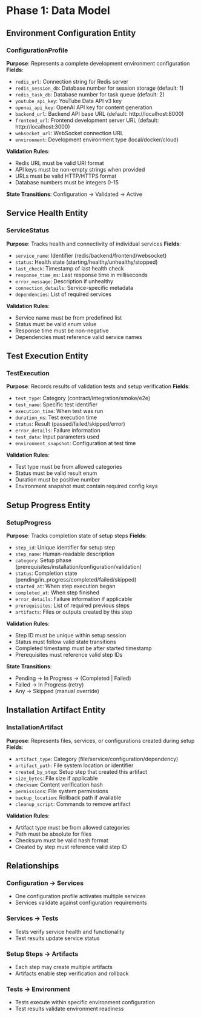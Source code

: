 # Phase 1: Data Model

## Environment Configuration Entity

### ConfigurationProfile
**Purpose**: Represents a complete development environment configuration
**Fields**:
- `redis_url`: Connection string for Redis server
- `redis_session_db`: Database number for session storage (default: 1)
- `redis_task_db`: Database number for task queue (default: 2)
- `youtube_api_key`: YouTube Data API v3 key
- `openai_api_key`: OpenAI API key for content generation
- `backend_url`: Backend API base URL (default: http://localhost:8000)
- `frontend_url`: Frontend development server URL (default: http://localhost:3000)
- `websocket_url`: WebSocket connection URL
- `environment`: Development environment type (local/docker/cloud)

**Validation Rules**:
- Redis URL must be valid URI format
- API keys must be non-empty strings when provided
- URLs must be valid HTTP/HTTPS format
- Database numbers must be integers 0-15

**State Transitions**: Configuration → Validated → Active

## Service Health Entity

### ServiceStatus
**Purpose**: Tracks health and connectivity of individual services
**Fields**:
- `service_name`: Identifier (redis/backend/frontend/websocket)
- `status`: Health state (starting/healthy/unhealthy/stopped)
- `last_check`: Timestamp of last health check
- `response_time_ms`: Last response time in milliseconds
- `error_message`: Description if unhealthy
- `connection_details`: Service-specific metadata
- `dependencies`: List of required services

**Validation Rules**:
- Service name must be from predefined list
- Status must be valid enum value
- Response time must be non-negative
- Dependencies must reference valid service names

## Test Execution Entity

### TestExecution
**Purpose**: Records results of validation tests and setup verification
**Fields**:
- `test_type`: Category (contract/integration/smoke/e2e)
- `test_name`: Specific test identifier
- `execution_time`: When test was run
- `duration_ms`: Test execution time
- `status`: Result (passed/failed/skipped/error)
- `error_details`: Failure information
- `test_data`: Input parameters used
- `environment_snapshot`: Configuration at test time

**Validation Rules**:
- Test type must be from allowed categories
- Status must be valid result enum
- Duration must be positive number
- Environment snapshot must contain required config keys

## Setup Progress Entity

### SetupProgress
**Purpose**: Tracks completion state of setup steps
**Fields**:
- `step_id`: Unique identifier for setup step
- `step_name`: Human-readable description
- `category`: Setup phase (prerequisites/installation/configuration/validation)
- `status`: Completion state (pending/in_progress/completed/failed/skipped)
- `started_at`: When step execution began
- `completed_at`: When step finished
- `error_details`: Failure information if applicable
- `prerequisites`: List of required previous steps
- `artifacts`: Files or outputs created by this step

**Validation Rules**:
- Step ID must be unique within setup session
- Status must follow valid state transitions
- Completed timestamp must be after started timestamp
- Prerequisites must reference valid step IDs

**State Transitions**:
- Pending → In Progress → (Completed | Failed)
- Failed → In Progress (retry)
- Any → Skipped (manual override)

## Installation Artifact Entity

### InstallationArtifact
**Purpose**: Represents files, services, or configurations created during setup
**Fields**:
- `artifact_type`: Category (file/service/configuration/dependency)
- `artifact_path`: File system location or identifier
- `created_by_step`: Setup step that created this artifact
- `size_bytes`: File size if applicable
- `checksum`: Content verification hash
- `permissions`: File system permissions
- `backup_location`: Rollback path if available
- `cleanup_script`: Commands to remove artifact

**Validation Rules**:
- Artifact type must be from allowed categories
- Path must be absolute for files
- Checksum must be valid hash format
- Created by step must reference valid step ID

## Relationships

### Configuration → Services
- One configuration profile activates multiple services
- Services validate against configuration requirements

### Services → Tests
- Tests verify service health and functionality
- Test results update service status

### Setup Steps → Artifacts
- Each step may create multiple artifacts
- Artifacts enable step verification and rollback

### Tests → Environment
- Tests execute within specific environment configuration
- Test results validate environment readiness